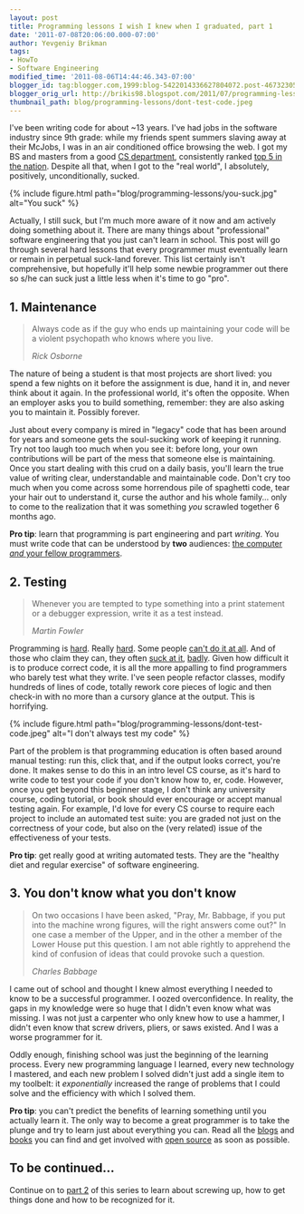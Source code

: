 ```yaml
---
layout: post
title: Programming lessons I wish I knew when I graduated, part 1
date: '2011-07-08T20:06:00.000-07:00'
author: Yevgeniy Brikman
tags:
- HowTo
- Software Engineering
modified_time: '2011-08-06T14:44:46.343-07:00'
blogger_id: tag:blogger.com,1999:blog-5422014336627804072.post-4673230584667905173
blogger_orig_url: http://brikis98.blogspot.com/2011/07/programming-lessons-i-wish-i-knew-when.html
thumbnail_path: blog/programming-lessons/dont-test-code.jpeg
---
```


I've been writing code for about ~13 years. I've had jobs in the software industry since 
9th grade: while my friends spent summers slaving away at their McJobs, I was 
in an air conditioned office browsing the web. I got my BS and masters from a 
good [CS department](http://www.cs.cornell.edu/), consistently ranked [top 5 
in the 
nation](http://grad-schools.usnews.rankingsandreviews.com/best-graduate-schools/top-science-schools/computer-science-rankings). 
Despite all that, when I got to the "real world", I absolutely, positively, 
unconditionally, sucked. 

{% include figure.html path="blog/programming-lessons/you-suck.jpg" alt="You suck" %}

Actually, I still suck, but I'm much more aware of it now and am actively doing 
something about it. There are many things about "professional" software engineering that you just can't learn in 
school. This post will go through several hard lessons that every programmer 
must eventually learn or remain in perpetual suck-land forever. This list 
certainly isn't comprehensive, but hopefully it'll help some newbie programmer 
out there so s/he can suck just a little less when it's time to go "pro".

## 1. Maintenance

<blockquote>
  <p>
    Always code as if the guy who ends up maintaining your code will be a violent 
    psychopath who knows where you live.
  </p>
  <cite>Rick Osborne</cite>
</blockquote>

The nature of being a student is that most projects are short lived: you spend 
a few nights on it before the assignment is due, hand it in, and never think 
about it again. In the professional world, it's often the opposite. 
When an employer asks you to build something, remember: they are also asking 
you to maintain it. Possibly forever.

Just about every company is mired in "legacy" code that has been around for years and 
someone gets the soul-sucking work of keeping it running. Try not too laugh 
too much when you see it: before long, your own contributions will be part of 
the mess that someone else is maintaining. Once you start dealing with this 
crud on a daily basis, you'll learn the true value of writing clear, 
understandable and maintainable code.  Don't cry too much when you come across 
some horrendous pile of spaghetti code, tear your hair out to understand it, 
curse the author and his whole family... only to come to the realization that 
it was something *you* scrawled together 6 months ago.

**Pro tip**: learn that programming is part engineering and part *writing*. You must 
write code that can be understood by **two** audiences: [the computer *and* 
your fellow 
programmers](http://www.codinghorror.com/blog/2008/11/coding-its-just-writing.html). 

## 2. Testing

<blockquote>
  <p>
    Whenever you are tempted to type something into a print statement or 
    a debugger expression, write it as a test instead.
  </p>
  <cite>Martin Fowler</cite> 
</blockquote>

Programming is [hard](http://msmvps.com/blogs/jon_skeet/archive/2009/01/29/programming-is-hard.aspx). 
Really [hard](http://www.bricklin.com/wontprogram.htm). Some people [can't do 
it at all](http://t.co/DFc6NeF). And of those who claim they can, they often 
[suck at it](http://www.iovene.com/56/), 
[badly](http://www.codinghorror.com/blog/2007/02/why-cant-programmers-program.html). 
Given how difficult it is to produce correct code, it is all the more 
appalling to find programmers who barely test what they write. I've seen 
people refactor classes, modify hundreds of lines of code, totally rework core 
pieces of logic and then check-in with no more than a cursory glance at the 
output. This is horrifying. 

{% include figure.html path="blog/programming-lessons/dont-test-code.jpeg" alt="I don't always test my code" %}

Part of the problem is that programming education is often based around manual testing: 
run this, click that, and if the output looks correct, you're done. It makes 
sense to do this in an intro level CS course, as it's hard to write code to 
test your code if you don't know how to, er, code. However, once you get 
beyond this beginner stage, I don't think any university course, coding 
tutorial, or book should ever encourage or accept manual testing again. For 
example, I'd love for every CS course to require each project to include an 
automated test suite: you are graded not just on the correctness of your code, 
but also on the (very related) issue of the effectiveness of your tests.

**Pro tip**: get really good at writing automated tests. They are the "healthy diet and 
regular exercise" of software engineering. 

## 3. You don't know what you don't know

<blockquote>
  <p>
    On two occasions I have been asked, "Pray, Mr. Babbage, if you put into the 
    machine wrong figures, will the right answers come out?" In one case a member 
    of the Upper, and in the other a member of the Lower House put this question. 
    I am not able rightly to apprehend the kind of confusion of ideas that could 
    provoke such a question.
  </p>
  <cite>Charles Babbage</cite>
</blockquote>

I came out of school and thought I knew almost everything I needed to know to be a 
successful programmer. I oozed overconfidence. In reality, the gaps in my 
knowledge were so huge that I didn't even know what was missing. I was not 
just a carpenter who only knew how to use a hammer, I didn't even know that 
screw drivers, pliers, or saws existed. And I was a worse programmer for 
it.

Oddly enough, finishing school was just the beginning of the learning process. Every 
new programming language I learned, every new technology I mastered, and each 
new problem I solved didn't just add a single item to my toolbelt: it 
*exponentially* increased the range of problems that I could solve and the 
efficiency with which I solved them. 

**Pro tip**: you can't predict the benefits of learning something until you actually 
learn it. The only way to become a great programmer is to take the plunge and 
try to learn just about everything you can. Read all the 
[blogs](http://programmers.stackexchange.com/questions/67/can-you-recommend-some-good-programming-blogs) 
and 
[books](http://stackoverflow.com/questions/1711/what-is-the-single-most-influential-book-every-programmer-should-read) 
you can find and get involved with [open 
source](http://brikis98.blogspot.com/2011/04/open-source.html) as soon as 
possible. 

## To be continued...

Continue on to 
[part 2](http://www.ybrikman.com/writing/2011/07/09/programming-lessons-i-wish-i-knew-when_09/) 
of this series to learn about screwing up, how to get things done and how to 
be recognized for it.
